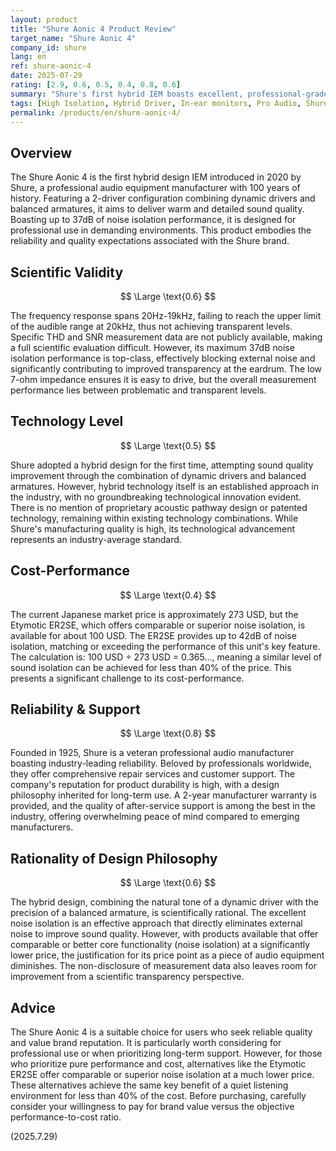 ```yaml
---
layout: product
title: "Shure Aonic 4 Product Review"
target_name: "Shure Aonic 4"
company_id: shure
lang: en
ref: shure-aonic-4
date: 2025-07-29
rating: [2.9, 0.6, 0.5, 0.4, 0.8, 0.6]
summary: "Shure's first hybrid IEM boasts excellent, professional-grade noise isolation. However, it faces significant cost-performance challenges as products with comparable isolation are available at a much lower price."
tags: [High Isolation, Hybrid Driver, In-ear monitors, Pro Audio, Shure]
permalink: /products/en/shure-aonic-4/
---
```

## Overview

The Shure Aonic 4 is the first hybrid design IEM introduced in 2020 by Shure, a professional audio equipment manufacturer with 100 years of history. Featuring a 2-driver configuration combining dynamic drivers and balanced armatures, it aims to deliver warm and detailed sound quality. Boasting up to 37dB of noise isolation performance, it is designed for professional use in demanding environments. This product embodies the reliability and quality expectations associated with the Shure brand.

## Scientific Validity

$$ \Large \text{0.6} $$

The frequency response spans 20Hz-19kHz, failing to reach the upper limit of the audible range at 20kHz, thus not achieving transparent levels. Specific THD and SNR measurement data are not publicly available, making a full scientific evaluation difficult. However, its maximum 37dB noise isolation performance is top-class, effectively blocking external noise and significantly contributing to improved transparency at the eardrum. The low 7-ohm impedance ensures it is easy to drive, but the overall measurement performance lies between problematic and transparent levels.

## Technology Level

$$ \Large \text{0.5} $$

Shure adopted a hybrid design for the first time, attempting sound quality improvement through the combination of dynamic drivers and balanced armatures. However, hybrid technology itself is an established approach in the industry, with no groundbreaking technological innovation evident. There is no mention of proprietary acoustic pathway design or patented technology, remaining within existing technology combinations. While Shure's manufacturing quality is high, its technological advancement represents an industry-average standard.

## Cost-Performance

$$ \Large \text{0.4} $$

The current Japanese market price is approximately 273 USD, but the Etymotic ER2SE, which offers comparable or superior noise isolation, is available for about 100 USD. The ER2SE provides up to 42dB of noise isolation, matching or exceeding the performance of this unit's key feature. The calculation is: 100 USD ÷ 273 USD = 0.365..., meaning a similar level of sound isolation can be achieved for less than 40% of the price. This presents a significant challenge to its cost-performance.

## Reliability & Support

$$ \Large \text{0.8} $$

Founded in 1925, Shure is a veteran professional audio manufacturer boasting industry-leading reliability. Beloved by professionals worldwide, they offer comprehensive repair services and customer support. The company's reputation for product durability is high, with a design philosophy inherited for long-term use. A 2-year manufacturer warranty is provided, and the quality of after-service support is among the best in the industry, offering overwhelming peace of mind compared to emerging manufacturers.

## Rationality of Design Philosophy

$$ \Large \text{0.6} $$

The hybrid design, combining the natural tone of a dynamic driver with the precision of a balanced armature, is scientifically rational. The excellent noise isolation is an effective approach that directly eliminates external noise to improve sound quality. However, with products available that offer comparable or better core functionality (noise isolation) at a significantly lower price, the justification for its price point as a piece of audio equipment diminishes. The non-disclosure of measurement data also leaves room for improvement from a scientific transparency perspective.

## Advice

The Shure Aonic 4 is a suitable choice for users who seek reliable quality and value brand reputation. It is particularly worth considering for professional use or when prioritizing long-term support. However, for those who prioritize pure performance and cost, alternatives like the Etymotic ER2SE offer comparable or superior noise isolation at a much lower price. These alternatives achieve the same key benefit of a quiet listening environment for less than 40% of the cost. Before purchasing, carefully consider your willingness to pay for brand value versus the objective performance-to-cost ratio.

(2025.7.29)
